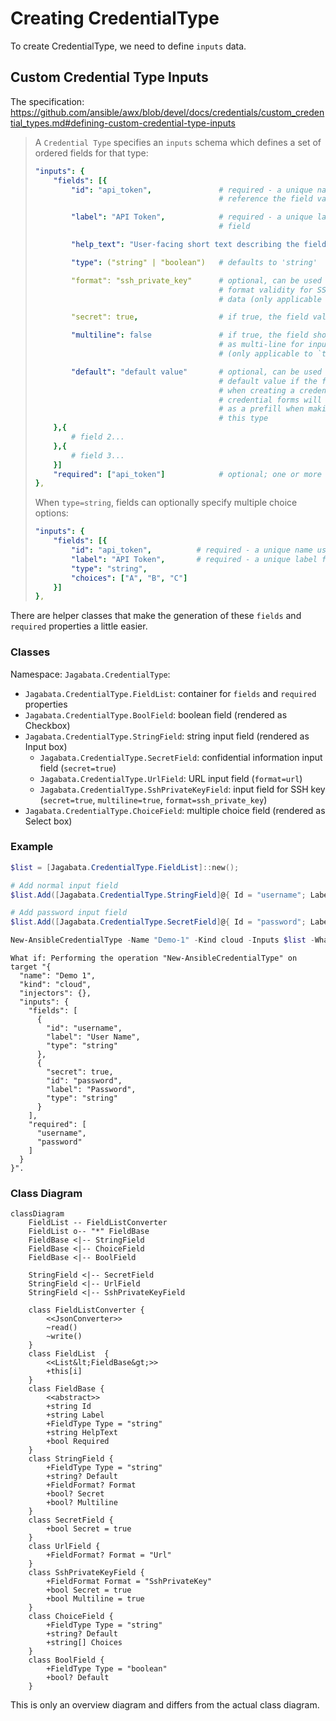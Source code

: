 # Creating CredentialType

To create CredentialType, we need to define `inputs` data.

## Custom Credential Type Inputs

The specification: https://github.com/ansible/awx/blob/devel/docs/credentials/custom_credential_types.md#defining-custom-credential-type-inputs

> A `Credential Type` specifies an `inputs` schema which defines a set of ordered fields for that type:
> ```yaml
> "inputs": {
>     "fields": [{
>         "id": "api_token",               # required - a unique name used to
>                                          # reference the field value
> 
>         "label": "API Token",            # required - a unique label for the
>                                          # field
> 
>         "help_text": "User-facing short text describing the field.",
> 
>         "type": ("string" | "boolean")   # defaults to 'string'
> 
>         "format": "ssh_private_key"      # optional, can be used to enforce data
>                                          # format validity for SSH private key
>                                          # data (only applicable to `type=string`)
> 
>         "secret": true,                  # if true, the field value will be encrypted
> 
>         "multiline": false               # if true, the field should be rendered
>                                          # as multi-line for input entry
>                                          # (only applicable to `type=string`)
> 
>         "default": "default value"       # optional, can be used to provide a
>                                          # default value if the field is left empty;
>                                          # when creating a credential of this type,
>                                          # credential forms will use this value
>                                          # as a prefill when making credentials of
>                                          # this type
>     },{
>         # field 2...
>     },{
>         # field 3...
>     }]
>     "required": ["api_token"]            # optional; one or more fields can be marked as required
> },
> ```
> When `type=string`, fields can optionally specify multiple choice options:
> ```yaml
> "inputs": {
>     "fields": [{
>         "id": "api_token",          # required - a unique name used to reference the field value
>         "label": "API Token",       # required - a unique label for the field
>         "type": "string",
>         "choices": ["A", "B", "C"]
>     }]
> },
> ```

There are helper classes that make the generation of these `fields` and `required` properties a little easier.

### Classes
Namespace: `Jagabata.CredentialType`:
- `Jagabata.CredentialType.FieldList`: container for `fields` and `required` properties
- `Jagabata.CredentialType.BoolField`: boolean field (rendered as Checkbox)
- `Jagabata.CredentialType.StringField`: string input field (rendered as Input box)
  - `Jagabata.CredentialType.SecretField`: confidential information input field (`secret=true`)
  - `Jagabata.CredentialType.UrlField`: URL input field (`format=url`)
  - `Jagabata.CredentialType.SshPrivateKeyField`: input field for SSH key (`secret=true`, `multiline=true`, `format=ssh_private_key`)
- `Jagabata.CredentialType.ChoiceField`: multiple choice field (rendered as Select box)

### Example
```powershell
$list = [Jagabata.CredentialType.FieldList]::new();

# Add normal input field
$list.Add([Jagabata.CredentialType.StringField]@{ Id = "username"; Label = "User Name"; Required = $true })

# Add password input field
$list.Add([Jagabata.CredentialType.SecretField]@{ Id = "password"; Label = "Password"; Required = $true })

New-AnsibleCredentialType -Name "Demo-1" -Kind cloud -Inputs $list -WhatIf
```

```Output
What if: Performing the operation "New-AnsibleCredentialType" on target "{
  "name": "Demo 1",
  "kind": "cloud",
  "injectors": {},
  "inputs": {
    "fields": [
      {
        "id": "username",
        "label": "User Name",
        "type": "string"
      },
      {
        "secret": true,
        "id": "password",
        "label": "Password",
        "type": "string"
      }
    ],
    "required": [
      "username",
      "password"
    ]
  }
}".
```

### Class Diagram

```mermaid
classDiagram
    FieldList -- FieldListConverter
    FieldList o-- "*" FieldBase
    FieldBase <|-- StringField
    FieldBase <|-- ChoiceField
    FieldBase <|-- BoolField

    StringField <|-- SecretField
    StringField <|-- UrlField
    StringField <|-- SshPrivateKeyField

    class FieldListConverter {
        <<JsonConverter>>
        ~read()
        ~write()
    }
    class FieldList  {
        <<List&lt;FieldBase&gt;>>
        +this[i]
    }
    class FieldBase {
        <<abstract>>
        +string Id
        +string Label
        +FieldType Type = "string"
        +string HelpText
        +bool Required
    }
    class StringField {
        +FieldType Type = "string"
        +string? Default
        +FieldFormat? Format
        +bool? Secret
        +bool? Multiline
    }
    class SecretField {
        +bool Secret = true
    }
    class UrlField {
        +FieldFormat? Format = "Url"
    }
    class SshPrivateKeyField {
        +FieldFormat Format = "SshPrivateKey"
        +bool Secret = true
        +bool Multiline = true
    }
    class ChoiceField {
        +FieldType Type = "string"
        +string? Default
        +string[] Choices
    }
    class BoolField {
        +FieldType Type = "boolean"
        +bool? Default
    }

```
This is only an overview diagram and differs from the actual class diagram.
